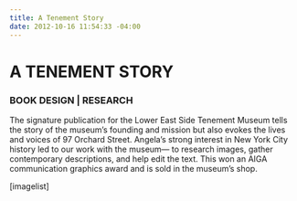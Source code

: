 ```yaml
---
title: A Tenement Story
date: 2012-10-16 11:54:33 -04:00
---
```


<h1>A TENEMENT STORY</h1>
<h3>BOOK DESIGN | RESEARCH</h3>
<span>The signature publication for the Lower East Side Tenement Museum tells the story of the museum’s founding and mission but also evokes the lives and voices of 97 Orchard Street</span>. Angela’s strong interest in New York City history led to our work with the museum— to research images, gather contemporary descriptions, and help edit the text. This won an AIGA communication graphics award and is sold in the museum’s shop.


[imagelist]</p>
